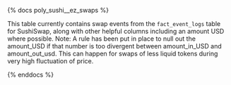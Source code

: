 {% docs poly_sushi__ez_swaps %}

This table currently contains swap events from the ```fact_event_logs``` table for SushiSwap, along with other helpful columns including an amount USD where possible. 
Note: A rule has been put in place to null out the amount_USD if that number is too divergent between amount_in_USD and amount_out_usd. This can happen for swaps of less liquid tokens during very high fluctuation of price.

{% enddocs %}